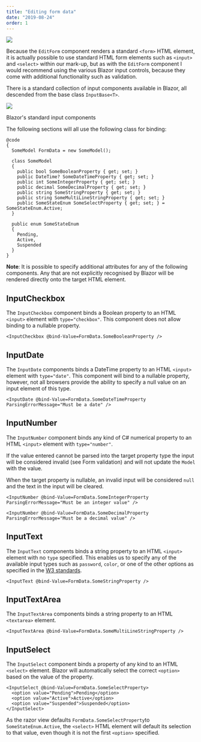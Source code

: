 ```yaml
---
title: "Editing form data"
date: "2019-08-24"
order: 1
---
```


[![](images/SourceLink.png)](https://github.com/mrpmorris/blazor-university/tree/master/src/Forms/FormInputs)

Because the `EditForm` component renders a standard `<form>` HTML element,
it is actually possible to use standard HTML form elements such as `<input>` and `<select>` within our mark-up,
but as with the `EditForm` component I would recommend using the various Blazor input controls,
because they come with additional functionality such as validation.

There is a standard collection of input components available in Blazor, all descended from the base class `InputBase<T>`.

![](images/InputComponentHierarchy.png)

Blazor's standard input components

The following sections will all use the following class for binding:

```razor
@code
{
  SomeModel FormData = new SomeModel();

  class SomeModel
  {
    public bool SomeBooleanProperty { get; set; }
    public DateTime? SomeDateTimeProperty { get; set; }
    public int SomeIntegerProperty { get; set; }
    public decimal SomeDecimalProperty { get; set; }
    public string SomeStringProperty { get; set; }
    public string SomeMultiLineStringProperty { get; set; }
    public SomeStateEnum SomeSelectProperty { get; set; } = SomeStateEnum.Active;
  }

  public enum SomeStateEnum
  {
    Pending,
    Active,
    Suspended
  }
}
```

**Note**: It is possible to specify additional attributes for any of the following components.
Any that are not explicitly recognised by Blazor will be rendered directly onto the target HTML element.

## InputCheckbox

The `InputCheckbox` component binds a Boolean property to an HTML `<input>` element with `type="checkbox"`.
This component does not allow binding to a nullable property.

```razor
<InputCheckbox @bind-Value=FormData.SomeBooleanProperty />
```

## InputDate

The `InputDate` components binds a DateTime property to an HTML `<input>` element with `type="date"`.
This component will bind to a nullable property, however,
not all browsers provide the ability to specify a null value on an input element of this type.

```razor
<InputDate @bind-Value=FormData.SomeDateTimeProperty ParsingErrorMessage="Must be a date" />
```

## InputNumber

The `InputNumber` component binds any kind of C# numerical property to an HTML `<input>` element with `type="number"`.

If the value entered cannot be parsed into the target property type the input will be considered invalid (see Form validation)
and will not update the `Model` with the value.

When the target property is nullable, an invalid input will be considered `null` and the text in the input will be cleared.

```razor
<InputNumber @bind-Value=FormData.SomeIntegerProperty ParsingErrorMessage="Must be an integer value" />

<InputNumber @bind-Value=FormData.SomeDecimalProperty ParsingErrorMessage="Must be a decimal value" />
```

## InputText

The `InputText` components binds a string property to an HTML `<input>` element with no `type` specified.
This enables us to specify any of the available input types such as `password`, `color`,
or one of the other options as specified in the [W3 standards](https://www.w3schools.com/tags/att_input_type.asp).

```razor
<InputText @bind-Value=FormData.SomeStringProperty />
```

## InputTextArea

The `InputTextArea` components binds a string property to an HTML `<textarea>` element.

```razor
<InputTextArea @bind-Value=FormData.SomeMultiLineStringProperty />
```

## InputSelect

The `InputSelect` component binds a property of any kind to an HTML `<select>` element.
Blazor will automatically select the correct `<option>` based on the value of the property.

```razor
<InputSelect @bind-Value=FormData.SomeSelectProperty>
  <option value="Pending">Pending</option>
  <option value="Active">Active</option>
  <option value="Suspended">Suspended</option>
</InputSelect>
```

As the razor view defaults `FormData.SomeSelectProperty`to `SomeStateEnum.Active`,
the `<select>` HTML element will default its selection to that value, even though it is not the first `<option>` specified.
